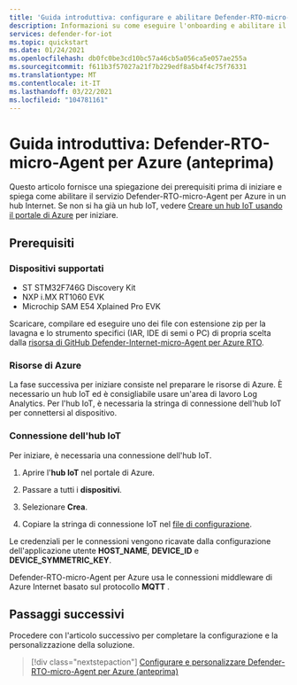 ```yaml
---
title: 'Guida introduttiva: configurare e abilitare Defender-RTO-micro-Agent per Azure'
description: Informazioni su come eseguire l'onboarding e abilitare il servizio Defender-RTO-micro-Agent per Azure nell'hub Azure.
services: defender-for-iot
ms.topic: quickstart
ms.date: 01/24/2021
ms.openlocfilehash: db0fc0be3cd10bc57a46cb5a056ca5e057ae255a
ms.sourcegitcommit: f611b3f57027a21f7b229edf8a5b4f4c75f76331
ms.translationtype: MT
ms.contentlocale: it-IT
ms.lasthandoff: 03/22/2021
ms.locfileid: "104781161"
---
```

# <a name="quickstart-defender-iot-micro-agent-for-azure-rtos-preview"></a>Guida introduttiva: Defender-RTO-micro-Agent per Azure (anteprima)

Questo articolo fornisce una spiegazione dei prerequisiti prima di iniziare e spiega come abilitare il servizio Defender-RTO-micro-Agent per Azure in un hub Internet. Se non si ha già un hub IoT, vedere [Creare un hub IoT usando il portale di Azure](../iot-hub/iot-hub-create-through-portal.md) per iniziare.

## <a name="prerequisites"></a>Prerequisiti 

### <a name="supported-devices"></a>Dispositivi supportati

- ST STM32F746G Discovery Kit
- NXP i.MX RT1060 EVK
- Microchip SAM E54 Xplained Pro EVK

Scaricare, compilare ed eseguire uno dei file con estensione zip per la lavagna e lo strumento specifici (IAR, IDE di semi o PC) di propria scelta dalla [risorsa di GitHub Defender-Internet-micro-Agent per Azure RTO](https://github.com/azure-rtos/azure-iot-preview/releases).

### <a name="azure-resources"></a>Risorse di Azure

La fase successiva per iniziare consiste nel preparare le risorse di Azure. È necessario un hub IoT ed è consigliabile usare un'area di lavoro Log Analytics. Per l'hub IoT, è necessaria la stringa di connessione dell'hub IoT per connettersi al dispositivo. 
  
### <a name="iot-hub-connection"></a>Connessione dell'hub IoT

Per iniziare, è necessaria una connessione dell'hub IoT. 

1. Aprire l'**hub IoT** nel portale di Azure.

1. Passare a tutti i **dispositivi**.

1. Selezionare **Crea**.

1. Copiare la stringa di connessione IoT nel [file di configurazione](how-to-azure-rtos-security-module.md).

Le credenziali per le connessioni vengono ricavate dalla configurazione dell'applicazione utente **HOST_NAME**, **DEVICE_ID** e **DEVICE_SYMMETRIC_KEY**.

Defender-RTO-micro-Agent per Azure usa le connessioni middleware di Azure Internet basato sul protocollo **MQTT** .

## <a name="next-steps"></a>Passaggi successivi

Procedere con l'articolo successivo per completare la configurazione e la personalizzazione della soluzione.

> [!div class="nextstepaction"]
> [Configurare e personalizzare Defender-RTO-micro-Agent per Azure (anteprima)](how-to-azure-rtos-security-module.md)
